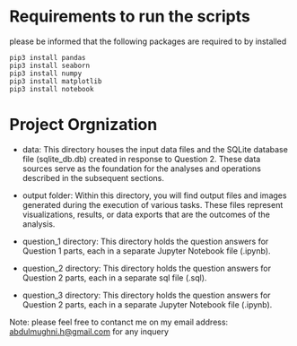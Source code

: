 
# Requirements to run the scripts
please be informed that the following packages are required to by installed
```
pip3 install pandas
pip3 install seaborn
pip3 install numpy
pip3 install matplotlib
pip3 install notebook

```
# Project Orgnization

- data: This directory houses the input data files and the SQLite database file (sqlite_db.db) created in response to Question 2. These data sources serve as the foundation for the analyses and operations described in the subsequent sections.

- output folder: Within this directory, you will find output files and images generated during the execution of various tasks. These files represent visualizations, results, or data exports that are the outcomes of the analysis.

- question_1 directory: This directory holds the question answers for Question 1 parts, each in a separate Jupyter Notebook file (.ipynb).

- question_2 directory: This directory holds the question answers for Question 2 parts, each in a separate sql file (.sql).

- question_3 directory: This directory holds the question answers for Question 2 parts, each in a separate Jupyter Notebook file (.ipynb).









Note: please feel free to contanct me on my email address: abdulmughni.h@gmail.com for any inquery

